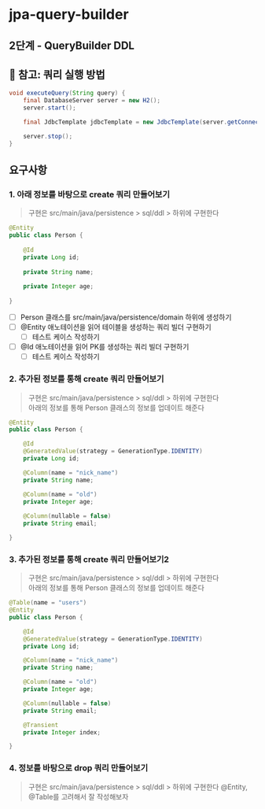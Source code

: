 # jpa-query-builder

## 2단계 - QueryBuilder DDL

## 🚀 참고: 쿼리 실행 방법
```java
void executeQuery(String query) {
    final DatabaseServer server = new H2();
    server.start();

    final JdbcTemplate jdbcTemplate = new JdbcTemplate(server.getConnection());

    server.stop();
}
```

## 요구사항
### 1. 아래 정보를 바탕으로 create 쿼리 만들어보기
> 구현은 src/main/java/persistence > sql/ddl > 하위에 구현한다
```java
@Entity
public class Person {
    
    @Id
    private Long id;
    
    private String name;
    
    private Integer age;
    
}
```
- [ ] Person 클래스를 src/main/java/persistence/domain 하위에 생성하기
- [ ] @Entity 애노테이션을 읽어 테이블을 생성하는 쿼리 빌더 구현하기
  - [ ] 테스트 케이스 작성하기
- [ ] @Id 애노테이션을 읽어 PK를 생성하는 쿼리 빌더 구현하기
  - [ ] 테스트 케이스 작성하기

### 2. 추가된 정보를 통해 create 쿼리 만들어보기
> 구현은 src/main/java/persistence > sql/ddl > 하위에 구현한다   
> 아래의 정보를 통해 Person 클래스의 정보를 업데이트 해준다
```java
@Entity
public class Person {

    @Id
    @GeneratedValue(strategy = GenerationType.IDENTITY)
    private Long id;

    @Column(name = "nick_name")
    private String name;

    @Column(name = "old")
    private Integer age;
    
    @Column(nullable = false)
    private String email;

}

```

### 3. 추가된 정보를 통해 create 쿼리 만들어보기2
> 구현은 src/main/java/persistence > sql/ddl > 하위에 구현한다   
> 아래의 정보를 통해 Person 클래스의 정보를 업데이트 해준다
```java
@Table(name = "users")
@Entity
public class Person {

    @Id
    @GeneratedValue(strategy = GenerationType.IDENTITY)
    private Long id;

    @Column(name = "nick_name")
    private String name;

    @Column(name = "old")
    private Integer age;

    @Column(nullable = false)
    private String email;

    @Transient
    private Integer index;

}

```

### 4. 정보를 바탕으로 drop 쿼리 만들어보기
> 구현은 src/main/java/persistence > sql/ddl > 하위에 구현한다
> @Entity, @Table를 고려해서 잘 작성해보자